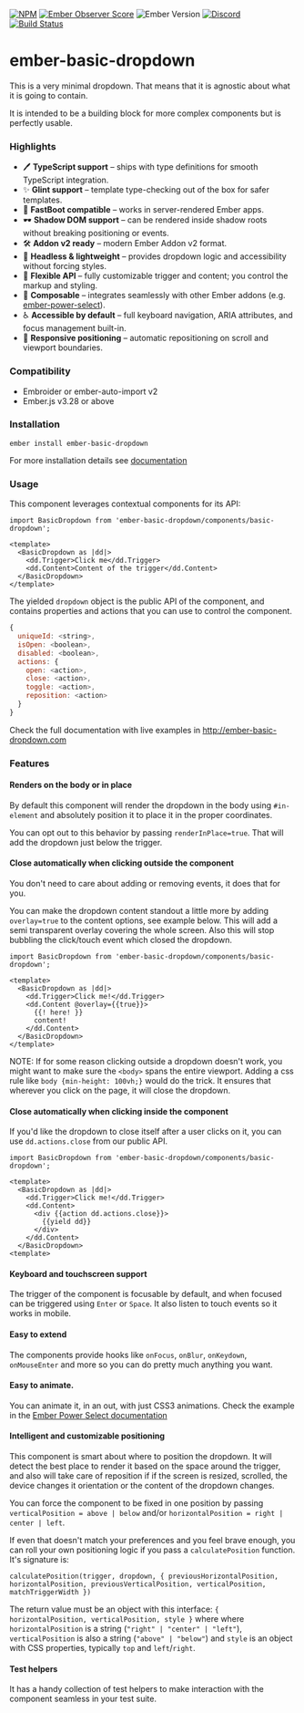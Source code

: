 [![NPM](https://badge.fury.io/js/ember-basic-dropdown.svg)](https://www.npmjs.com/package/ember-basic-dropdown)
[![Ember Observer Score](https://emberobserver.com/badges/ember-basic-dropdown.svg)](http://emberobserver.com/addons/ember-basic-dropdown)
![Ember Version](https://img.shields.io/badge/ember->=3.28-brightgreen.svg)
[![Discord](https://img.shields.io/badge/chat-discord-blue?style=flat&logo=discord)](https://discord.com/channels/480462759797063690/486202731766349824)
[![Build Status](https://github.com/cibernox/ember-basic-dropdown/actions/workflows/ci.yml/badge.svg?branch=master)](https://github.com/cibernox/ember-basic-dropdown)

# ember-basic-dropdown

This is a very minimal dropdown. That means that it is agnostic about what it is going to contain.

It is intended to be a building block for more complex components but is perfectly usable.

### Highlights

* 🖊 **TypeScript support** – ships with type definitions for smooth TypeScript integration.
* ✨ **Glint support** – template type-checking out of the box for safer templates.
* 🚀 **FastBoot compatible** – works in server-rendered Ember apps.
* 🕶 **Shadow DOM support** – can be rendered inside shadow roots without breaking positioning or events.
* 🛠 **Addon v2 ready** – modern Ember Addon v2 format.
* 🎯 **Headless & lightweight** – provides dropdown logic and accessibility without forcing styles.
* 🔧 **Flexible API** – fully customizable trigger and content; you control the markup and styling.
* 🧩 **Composable** – integrates seamlessly with other Ember addons (e.g. [ember-power-select](https://www.ember-power-select.com)).
* ♿ **Accessible by default** – full keyboard navigation, ARIA attributes, and focus management built-in.
* 📱 **Responsive positioning** – automatic repositioning on scroll and viewport boundaries.

### Compatibility

- Embroider or ember-auto-import v2
- Ember.js v3.28 or above

### Installation

```
ember install ember-basic-dropdown
```

For more installation details see [documentation](https://ember-basic-dropdown.com/docs/installation)

### Usage

This component leverages contextual components for its API:

```glimmer-ts
import BasicDropdown from 'ember-basic-dropdown/components/basic-dropdown';

<template>
  <BasicDropdown as |dd|>
    <dd.Trigger>Click me</dd.Trigger>
    <dd.Content>Content of the trigger</dd.Content>
  </BasicDropdown>
</template>
```

The yielded `dropdown` object is the public API of the component, and contains
properties and actions that you can use to control the component.

```js
{
  uniqueId: <string>,
  isOpen: <boolean>,
  disabled: <boolean>,
  actions: {
    open: <action>,
    close: <action>,
    toggle: <action>,
    reposition: <action>
  }
}
```

Check the full documentation with live examples in http://ember-basic-dropdown.com

### Features

#### Renders on the body or in place

By default this component will render the dropdown in the body using `#in-element` and absolutely
position it to place it in the proper coordinates.

You can opt out to this behavior by passing `renderInPlace=true`. That will add the dropdown just
below the trigger.

#### Close automatically when clicking outside the component

You don't need to care about adding or removing events, it does that for you.

You can make the dropdown content standout a little more by adding `overlay=true` to the content options, see example below. This will add a semi transparent overlay covering the whole screen. Also this will stop bubbling the click/touch event which closed the dropdown.

```glimmer-ts
import BasicDropdown from 'ember-basic-dropdown/components/basic-dropdown';

<template>
  <BasicDropdown as |dd|>
    <dd.Trigger>Click me!</dd.Trigger>
    <dd.Content @overlay={{true}}>
      {{! here! }}
      content!
    </dd.Content>
  </BasicDropdown>
</template>
```

NOTE: If for some reason clicking outside a dropdown doesn't work, you might want to make sure the `<body>` spans the entire viewport. Adding a css rule like `body {min-height: 100vh;}` would do the trick. It ensures that wherever you click on the page, it will close the dropdown.

#### Close automatically when clicking inside the component

If you'd like the dropdown to close itself after a user clicks on it, you can use `dd.actions.close` from our public API.

```glimmer-ts
import BasicDropdown from 'ember-basic-dropdown/components/basic-dropdown';

<template>
  <BasicDropdown as |dd|>
    <dd.Trigger>Click me!</dd.Trigger>
    <dd.Content>
      <div {{action dd.actions.close}}>
        {{yield dd}}
      </div>
    </dd.Content>
  </BasicDropdown>
<template>
```

#### Keyboard and touchscreen support

The trigger of the component is focusable by default, and when focused can be triggered using `Enter` or `Space`.
It also listen to touch events so it works in mobile.

#### Easy to extend

The components provide hooks like `onFocus`, `onBlur`, `onKeydown`, `onMouseEnter` and more so
you can do pretty much anything you want.

#### Easy to animate.

You can animate it, in an out, with just CSS3 animations.
Check the example in the [Ember Power Select documentation](http://www.ember-power-select.com/cookbook/css-animations)

#### Intelligent and customizable positioning

This component is smart about where to position the dropdown. It will detect the best place to render
it based on the space around the trigger, and also will take care of reposition if if the screen is
resized, scrolled, the device changes it orientation or the content of the dropdown changes.

You can force the component to be fixed in one position by passing `verticalPosition = above | below` and/or `horizontalPosition = right | center | left`.

If even that doesn't match your preferences and you feel brave enough, you can roll your own positioning logic if you pass a `calculatePosition`
function. It's signature is:

```
calculatePosition(trigger, dropdown, { previousHorizontalPosition, horizontalPosition, previousVerticalPosition, verticalPosition, matchTriggerWidth })
```

The return value must be an object with this interface: `{ horizontalPosition, verticalPosition, style }` where
where `horizontalPosition` is a string (`"right" | "center" | "left"`), `verticalPosition` is also a string
(`"above" | "below"`) and `style` is an object with CSS properties, typically `top` and `left`/`right`.

#### Test helpers

It has a handy collection of test helpers to make interaction with the component seamless in your
test suite.
